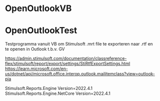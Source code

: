 # OpenOutlookVB
# OpenOutlookTest

Testprogramma vanuit VB om Stimulsoft .mrt file te exporteren naar .rtf en te openen in Outlook t.b.v. GV

https://admin.stimulsoft.com/documentation/classreference-flex/stimulsoft/report/export/settings/StiRtfExportSettings.html
https://learn.microsoft.com/en-us/dotnet/api/microsoft.office.interop.outlook.mailitemclass?view=outlook-pia

Stimulsoft.Reports.Engine Version=2022.4.1
Stimulsoft.Reports.Engine.NetCore Version=2022.4.1


